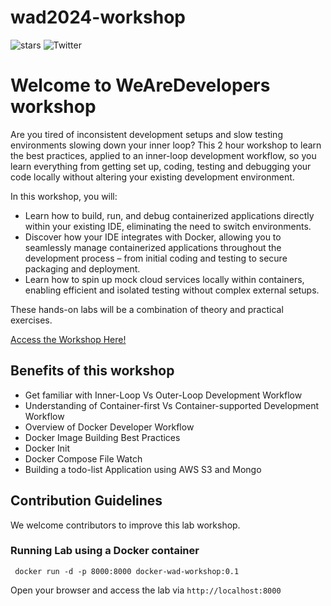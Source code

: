 # wad2024-workshop

![stars](https://img.shields.io/github/stars/ajeetraina/wad2024-workshop)
![Twitter](https://img.shields.io/twitter/follow/ajeetsraina?style=social)




# Welcome to WeAreDevelopers workshop

Are you tired of inconsistent development setups and slow testing environments slowing down your inner loop? This 2 hour workshop to learn the best practices, applied to an inner-loop development workflow, so you learn everything from getting set up, coding, testing and debugging your code locally without altering your existing development environment.


In this workshop, you will:

- Learn how to build, run, and debug containerized applications directly within your existing IDE, eliminating the need to switch environments.
- Discover how your IDE integrates with Docker, allowing you to seamlessly manage containerized applications throughout the development process – from initial coding and testing to secure packaging and deployment.
- Learn how to spin up mock cloud services locally within containers, enabling efficient and isolated testing without complex external setups.


These hands-on labs will be a combination of theory and practical exercises.

[Access the Workshop Here!](https://wad2024-workshop.vercel.app/)

## Benefits of this workshop


- Get familiar with Inner-Loop Vs Outer-Loop Development Workflow
- Understanding of Container-first Vs Container-supported Development Workflow
- Overview of Docker Developer Workflow
- Docker Image Building Best Practices
- Docker Init
- Docker Compose File Watch
- Building a todo-list Application using AWS S3 and Mongo

## Contribution Guidelines

We welcome contributors to improve this lab workshop. 

### Running Lab using a Docker container

```
 docker run -d -p 8000:8000 docker-wad-workshop:0.1

```

Open your browser and access the lab via `http://localhost:8000`



